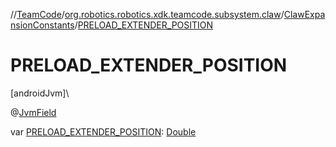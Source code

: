 //[TeamCode](../../../index.md)/[org.robotics.robotics.xdk.teamcode.subsystem.claw](../index.md)/[ClawExpansionConstants](index.md)/[PRELOAD_EXTENDER_POSITION](-p-r-e-l-o-a-d_-e-x-t-e-n-d-e-r_-p-o-s-i-t-i-o-n.md)

# PRELOAD_EXTENDER_POSITION

[androidJvm]\

@[JvmField](https://kotlinlang.org/api/latest/jvm/stdlib/kotlin.jvm/-jvm-field/index.html)

var [PRELOAD_EXTENDER_POSITION](-p-r-e-l-o-a-d_-e-x-t-e-n-d-e-r_-p-o-s-i-t-i-o-n.md): [Double](https://kotlinlang.org/api/latest/jvm/stdlib/kotlin/-double/index.html)
